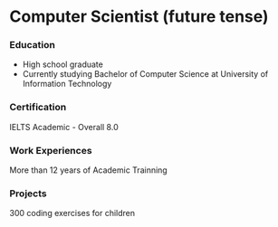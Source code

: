 # Computer Scientist (future tense)

### Education
- High school graduate
- Currently studying Bachelor of Computer Science at University of Information Technology

### Certification
IELTS Academic - Overall 8.0

### Work Experiences 
More than 12 years of Academic Trainning 

### Projects
300 coding exercises for children
